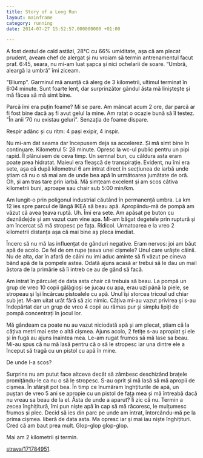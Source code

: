 ```yaml
---
title: Story of a Long Run
layout: mainframe
category: running
date: 2014-07-27 15:52:57.000000000 +01:00

---
```


A fost destul de cald astăzi, 28°C cu 66% umiditate, așa că am plecat prudent, aveam chef de alergat și nu vroiam să termin antrenamentul facut praf. 6:45, seara, nu mi-am luat șapca și nici ochelarii de soare. “Umbră, aleargă la umbră” îmi ziceam.

"Bliump". Garminul mă anunță că alerg de 3 kilometrii, ultimul terminat în 6:04 minute. Sunt foarte lent, dar surprinzător gândul ăsta mă liniștește și mă făcea să mă simt bine.

Parcă îmi era puțin foame? Mi se pare. Am mâncat acum 2 ore, dar parcă ar fi fost bine dacă aș fi avut gelul la mine. Am ratat o ocazie bună să îl testez. "În anii ’70 nu existau geluri". Senzația de foame dispare.

Respir adânc și cu ritm: 4 pași exipir, 4 inspir.

Nu mi-am dat seama dar începusem deja sa accelerez. Și mă simt bine în continuare. Kilometrul 5: 28 minute. Opresc la wc-ul public pentru un pipi rapid. Îl plănuisem de ceva timp. Un semnal bun, cu căldura asta eram poate prea hidratat. Maieul era fleașcă de transpirație. Evident, nu îmi era sete, așa că după kilometrul 6 am intrat direct în secțiunea de iarbă unde știam că nu o să mai am de unde bea apă în următoarea jumătate de oră. Oh, și am tras tare prin iarbă. Mă simțeam excelent și am scos câtiva kilometrii buni, aproape sau chair sub 5:00 min/km.

Am lungit-o prin poligonul industrial căutând în permanență umbra. La km 12 ies spre parcul de lângă IKEA să beau apă.
Apropiindu-mă de pompă am văzut că avea țeava ruptă. Uh. Îmi era sete. Am apăsat pe buton cu deznădejde și am vazut cum vine apa. Mi-am băgat degetele prin ruptură și am încercat să mă stropesc pe fața. Ridicol. Urmatoarea e la vreo 2 kilometrii distanța așa că mai bine aș pleca imediat.

Încerc să nu mă las influențat de gânduri negative. Eram nervos: joi am băut apă de acolo. Ce fel de om rupe țeava unei cișmele? Unul care urăște câinii. Nu de alta, dar în afară de câini nu imi aduc aminte să fi văzut pe cineva bând apă de la pompele astea. Odată ajuns acasă ar trebui să le dau un mail ăstora de la primărie să îi intreb ce au de gând să facă.

Am intrat în părculeț de data asta chair că trebuia să beau. La pompă un grup de vreo 10 copii gălăgioși se jucau cu apa, erau uzi până la piele, se stropeau și își încărcau pistoalele cu apă. Unul își storcea tricoul ud chiar sub jet. M-am uitat urât fără să zic nimic. Câțiva mi-au vazut privirea și s-au îndepărtat dar un grup de vreo 4 copii au rămas pur și simplu lipiți de pompă concentrați în jocul lor.

Mă gândeam ca poate nu au vazut niciodată apă și am plecat, știam că la câțiva metri mai este o altă cișmea. Ajuns acolo, 2 fetițe s-au apropiat și ele și în fugă au ajuns înaintea mea. Le-am rugat frumos să mă lase sa beau.
Mi-au spus că nu mă lasă pentru că o să le stropesc iar una dintre ele a început să tragă cu un pistol cu apă în mine.

De unde l-a scos?

Surprins nu am putut face altceva decât să zâmbesc deschizând brațele promițându-le ca nu o să le stropesc. S-au oprit și mă lasă să mă apropii de cișmea. În sfârșit pot bea. În timp ce înumăram înghțiturile de apă, un puștan de vreo 5 ani se apropie cu un pistol de fața mea și mă întreabă dacă nu vreau sa beau de la el. Ăsta de unde a aparut? Îi zic că nu. Termin a zecea înghițitură, îmi pun niște apă în cap să mă răcoresc, le mulțumesc frumos și plec. Decid să ies din parc pe unde am intrat, întorcându-mă pe la prima cișmea. liberă de data asta. Ma opresc iar și mai iau niște înghițituri. Cred că am baut prea mult. Glop-glop glop-glop.

Mai am 2 kilometrii și termin.

[strava/171784951](http://www.strava.com/activities/171784951).

